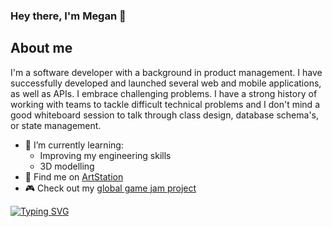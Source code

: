 ### Hey there, I'm Megan 👋

## About me ##
I'm a software developer with a background in product management. I have successfully developed and launched several web and mobile applications, as well as APIs. I embrace challenging problems. I have a strong history of working with teams to tackle difficult technical problems and I don't mind a good whiteboard session to talk through class design, database schema's, or state management. 

- 🌱 I’m currently learning:
  - Improving my engineering skills
  - 3D modelling
- 🎨 Find me on [ArtStation](https://meganfolsom6.artstation.com)
- :video_game: Check out my [global game jam project](https://globalgamejam.org/games/2024/spacehopper-2)

<a href="https://git.io/typing-svg"><img src="https://readme-typing-svg.herokuapp.com?font=Fira+Code&pause=1000&random=false&width=435&lines=we+are+such+stuff+as+dreams+are+made+of..." alt="Typing SVG" /></a>

<!--
**mfolsom/mfolsom** is a ✨ _special_ ✨ repository because its `README.md` (this file) appears on your GitHub profile.

Here are some ideas to get you started:

- 🔭 I’m currently working on ...
- 🌱 I’m currently learning ...
- 👯 I’m looking to collaborate on ...
- 🤔 I’m looking for help with ...
- 💬 Ask me about ...
- 📫 How to reach me: ...
- 😄 Pronouns: ...
- ⚡ Fun fact: ...
-->
